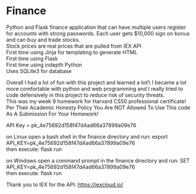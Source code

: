 # Finance
Python and Flask finance application that can have multiple users register for accounts with strong passwords. Each user gets $10,000 sign on bonus and can buy and trade stocks.\
Stock prices are real prices that are pulled from IEX API\
First time using Jinja for templating to generate HTML\
First time using Flask\
First time using indepth Python\
Uses SQLite3 for database

Overall I had a lot of fun with this project and learned a lot!\ 
I became a lot more comfortable with python and web programming and I really tried to code defensively in this project to reduce risk of security threats.\
This was my week 9 homework for Harvard CS50 professional certificate!\
Per Their Academic Honesty Policy You Are NOT Allowed To Use This code As A Submission For Your Homework!

API Key = pk_4e75692d158f47d4ad66a37899a09e76

on Linux open a bash shell in the finance directory and run: export API_KEY=pk_4e75692d158f47d4ad66a37899a09e76\
  then execute: flask run

on Windows open a command prompt in the finance directory and run: SET API_KEY=pk_4e75692d158f47d4ad66a37899a09e76\
  then execute: flask run
  
Thank you to IEX for the API: https://iexcloud.io/
